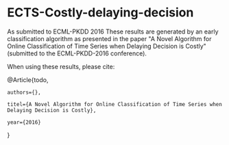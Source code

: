# ECTS-Costly-delaying-decision
As submitted to ECML-PKDD 2016
These results are generated by an early classification algorithm as presented in the paper "A Novel Algorithm for Online Classification of Time Series when Delaying Decision is Costly" (submitted to the ECML-PKDD-2016 conference). 

When using these results, please cite: 

@Article{todo,  

    authors={},
    
    titel={A Novel Algorithm for Online Classification of Time Series when Delaying Decision is Costly},
    
    year={2016}
}
